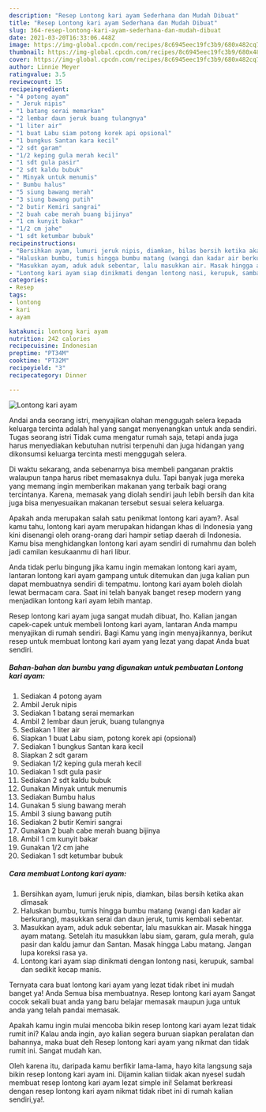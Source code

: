 ```yaml
---
description: "Resep Lontong kari ayam Sederhana dan Mudah Dibuat"
title: "Resep Lontong kari ayam Sederhana dan Mudah Dibuat"
slug: 364-resep-lontong-kari-ayam-sederhana-dan-mudah-dibuat
date: 2021-03-20T16:33:06.448Z
image: https://img-global.cpcdn.com/recipes/8c6945eec19fc3b9/680x482cq70/lontong-kari-ayam-foto-resep-utama.jpg
thumbnail: https://img-global.cpcdn.com/recipes/8c6945eec19fc3b9/680x482cq70/lontong-kari-ayam-foto-resep-utama.jpg
cover: https://img-global.cpcdn.com/recipes/8c6945eec19fc3b9/680x482cq70/lontong-kari-ayam-foto-resep-utama.jpg
author: Linnie Meyer
ratingvalue: 3.5
reviewcount: 15
recipeingredient:
- "4 potong ayam"
- " Jeruk nipis"
- "1 batang serai memarkan"
- "2 lembar daun jeruk buang tulangnya"
- "1 liter air"
- "1 buat Labu siam potong korek api opsional"
- "1 bungkus Santan kara kecil"
- "2 sdt garam"
- "1/2 keping gula merah kecil"
- "1 sdt gula pasir"
- "2 sdt kaldu bubuk"
- " Minyak untuk menumis"
- " Bumbu halus"
- "5 siung bawang merah"
- "3 siung bawang putih"
- "2 butir Kemiri sangrai"
- "2 buah cabe merah buang bijinya"
- "1 cm kunyit bakar"
- "1/2 cm jahe"
- "1 sdt ketumbar bubuk"
recipeinstructions:
- "Bersihkan ayam, lumuri jeruk nipis, diamkan, bilas bersih ketika akan dimasak"
- "Haluskan bumbu, tumis hingga bumbu matang (wangi dan kadar air berkurang), masukkan serai dan daun jeruk, tumis kembali sebentar."
- "Masukkan ayam, aduk aduk sebentar, lalu masukkan air. Masak hingga ayam matang. Setelah itu masukkan labu siam, garam, gula merah, gula pasir dan kaldu jamur dan Santan. Masak hingga Labu matang. Jangan lupa koreksi rasa ya."
- "Lontong kari ayam siap dinikmati dengan lontong nasi, kerupuk, sambal dan sedikit kecap manis."
categories:
- Resep
tags:
- lontong
- kari
- ayam

katakunci: lontong kari ayam 
nutrition: 242 calories
recipecuisine: Indonesian
preptime: "PT34M"
cooktime: "PT32M"
recipeyield: "3"
recipecategory: Dinner

---
```



![Lontong kari ayam](https://img-global.cpcdn.com/recipes/8c6945eec19fc3b9/680x482cq70/lontong-kari-ayam-foto-resep-utama.jpg)

Andai anda seorang istri, menyajikan olahan menggugah selera kepada keluarga tercinta adalah hal yang sangat menyenangkan untuk anda sendiri. Tugas seorang istri Tidak cuma mengatur rumah saja, tetapi anda juga harus menyediakan kebutuhan nutrisi terpenuhi dan juga hidangan yang dikonsumsi keluarga tercinta mesti menggugah selera.

Di waktu  sekarang, anda sebenarnya bisa membeli panganan praktis walaupun tanpa harus ribet memasaknya dulu. Tapi banyak juga mereka yang memang ingin memberikan makanan yang terbaik bagi orang tercintanya. Karena, memasak yang diolah sendiri jauh lebih bersih dan kita juga bisa menyesuaikan makanan tersebut sesuai selera keluarga. 



Apakah anda merupakan salah satu penikmat lontong kari ayam?. Asal kamu tahu, lontong kari ayam merupakan hidangan khas di Indonesia yang kini disenangi oleh orang-orang dari hampir setiap daerah di Indonesia. Kamu bisa menghidangkan lontong kari ayam sendiri di rumahmu dan boleh jadi camilan kesukaanmu di hari libur.

Anda tidak perlu bingung jika kamu ingin memakan lontong kari ayam, lantaran lontong kari ayam gampang untuk ditemukan dan juga kalian pun dapat membuatnya sendiri di tempatmu. lontong kari ayam boleh diolah lewat bermacam cara. Saat ini telah banyak banget resep modern yang menjadikan lontong kari ayam lebih mantap.

Resep lontong kari ayam juga sangat mudah dibuat, lho. Kalian jangan capek-capek untuk membeli lontong kari ayam, lantaran Anda mampu menyajikan di rumah sendiri. Bagi Kamu yang ingin menyajikannya, berikut resep untuk membuat lontong kari ayam yang lezat yang dapat Anda buat sendiri.

<!--inarticleads1-->

##### Bahan-bahan dan bumbu yang digunakan untuk pembuatan Lontong kari ayam:

1. Sediakan 4 potong ayam
1. Ambil  Jeruk nipis
1. Sediakan 1 batang serai memarkan
1. Ambil 2 lembar daun jeruk, buang tulangnya
1. Sediakan 1 liter air
1. Siapkan 1 buat Labu siam, potong korek api (opsional)
1. Sediakan 1 bungkus Santan kara kecil
1. Siapkan 2 sdt garam
1. Sediakan 1/2 keping gula merah kecil
1. Sediakan 1 sdt gula pasir
1. Sediakan 2 sdt kaldu bubuk
1. Gunakan  Minyak untuk menumis
1. Sediakan  Bumbu halus
1. Gunakan 5 siung bawang merah
1. Ambil 3 siung bawang putih
1. Sediakan 2 butir Kemiri sangrai
1. Gunakan 2 buah cabe merah buang bijinya
1. Ambil 1 cm kunyit bakar
1. Gunakan 1/2 cm jahe
1. Sediakan 1 sdt ketumbar bubuk




<!--inarticleads2-->

##### Cara membuat Lontong kari ayam:

1. Bersihkan ayam, lumuri jeruk nipis, diamkan, bilas bersih ketika akan dimasak
1. Haluskan bumbu, tumis hingga bumbu matang (wangi dan kadar air berkurang), masukkan serai dan daun jeruk, tumis kembali sebentar.
1. Masukkan ayam, aduk aduk sebentar, lalu masukkan air. Masak hingga ayam matang. Setelah itu masukkan labu siam, garam, gula merah, gula pasir dan kaldu jamur dan Santan. Masak hingga Labu matang. Jangan lupa koreksi rasa ya.
1. Lontong kari ayam siap dinikmati dengan lontong nasi, kerupuk, sambal dan sedikit kecap manis.




Ternyata cara buat lontong kari ayam yang lezat tidak ribet ini mudah banget ya! Anda Semua bisa membuatnya. Resep lontong kari ayam Sangat cocok sekali buat anda yang baru belajar memasak maupun juga untuk anda yang telah pandai memasak.

Apakah kamu ingin mulai mencoba bikin resep lontong kari ayam lezat tidak rumit ini? Kalau anda ingin, ayo kalian segera buruan siapkan peralatan dan bahannya, maka buat deh Resep lontong kari ayam yang nikmat dan tidak rumit ini. Sangat mudah kan. 

Oleh karena itu, daripada kamu berfikir lama-lama, hayo kita langsung saja bikin resep lontong kari ayam ini. Dijamin kalian tiidak akan nyesel sudah membuat resep lontong kari ayam lezat simple ini! Selamat berkreasi dengan resep lontong kari ayam nikmat tidak ribet ini di rumah kalian sendiri,ya!.

